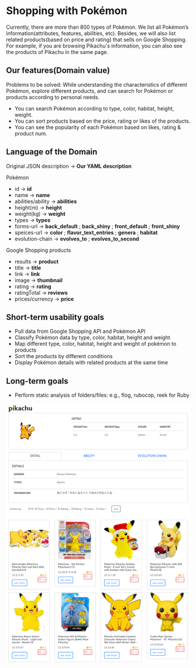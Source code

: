 # Shopping with Pokémon
Currently, there are more than 800 types of Pokémon.
We list all Pokémon’s information(attributes, features, abilities, etc). Besides, we will also list related products(based on price and rating) that sells on Google Shopping. For example, if you are browsing Pikachu's information, you can also see the products of Pikachu in the same page.
## Our features(Domain value)
Problems to be solved:
While understanding the characteristics of different Pokémon, explore different products, and can search for Pokémon or products according to personal needs.
- You can search Pokémon according to type, color, habitat, height, weight.
- You can sort products based on the price, rating or likes of the products.
- You can see the popularity of each Pokémon based on likes, rating & product num.
## Language of the Domain
Original JSON description -> **Our YAML description**

Pokémon
- id -> **id**
- name -> **name**
- abilities/ability -> **abilities**
- height(m) -> **height**
- weight(kg) -> **weight**
- types -> **types**
- forms-url -> **back_default** ; **back_shiny** ; **front_default** ; **front_shiny**
- speices-url -> **color** ; **flavor_text_entries** ; **genera** ; **habitat**
- evolution-chain -> **evolves_to** ; **evolves_to_second**

Google Shopping products
- results -> **product<index>**
- title -> **title**
- link -> **link**
- image -> **thumbnail**
- rating -> **rating**
- ratingTotal -> **reviews**
- prices/currency -> **price**

## Short-term usability goals
- Pull data from Google Shopping API and Pokémon API
- Classify Pokémon data by type, color, habitat, height and weight
- Map different type, color, habitat, height and weight of pokémon to products
- Sort the products by different conditions
- Display Pokémon details with related products at the same time

## Long-term goals
- Perform static analysis of folders/files: e.g., flog, rubocop, reek for Ruby

![image](https://github.com/MerciDanke/pokezon-app/blob/master/product_page.PNG)